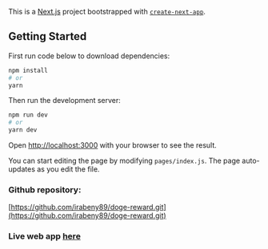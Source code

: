 This is a [Next.js](https://nextjs.org/) project bootstrapped with [`create-next-app`](https://github.com/vercel/next.js/tree/canary/packages/create-next-app).

## Getting Started

First run code below to download dependencies:
```bash
npm install
# or
yarn
```

Then run the development server:

```bash
npm run dev
# or
yarn dev
```

Open [http://localhost:3000](http://localhost:3000) with your browser to see the result.

You can start editing the page by modifying `pages/index.js`. The page auto-updates as you edit the file.

### Github repository:
[https://github.com/irabeny89/doge-reward.git](https://github.com/irabeny89/doge-reward.git)

### Live web app [here](https://doge-reward.vercel.app)